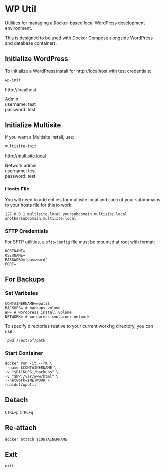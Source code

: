 # WP Util
Utilities for managing a Docker-based local WordPress development environment.

This is designed to be used with Docker Compose alongside WordPress and database containers.

## Initialize WordPress
To initialize a WordPress install for http://localhost with test credentials:
```sh
wp-init
```

http://localhost

Admin  
username: test  
password: test

## Initialize Multisite
If you want a Multisite install, use:
```sh
multisite-init
```

http://multisite.local

Network admin  
username: test  
password: test

### Hosts File
You will need to add entries for multisite.local and each of your subdomains to your hosts file for this to work:
```
127.0.0.1 multisite.local yoursubdomain.multisite.local anothersubdomain.multisite.local
```


### SFTP Credentials
For SFTP utilities, a `sftp-config` file must be mounted at root with format:

```
HOSTNAME=
USERNAME=
PASSWORD='password'
PORT=
```
## For Backups
### Set Varibales
```shell
CONTAINERNAME=wputil
BACKUPS= # backups volume
WP= # wordpress install volume
NETWORK= # wordpress container network
```
To specify directories relative to your current working directory,
you can use:
```shell
`pwd`/rest/of/path
```

### Start Container
```shell
docker run -it --rm \
--name $CONTAINERNAME \
-v "$BACKUPS:/backups" \
-v "$WP:/var/www/html" \
--network=$NETWORK \
rubidot/wputil
```

## Detach
`CTRL+p` `CTRL+q`

## Re-attach
```shell
docker attach $CONTAINERNAME
```

## Exit
`exit`
